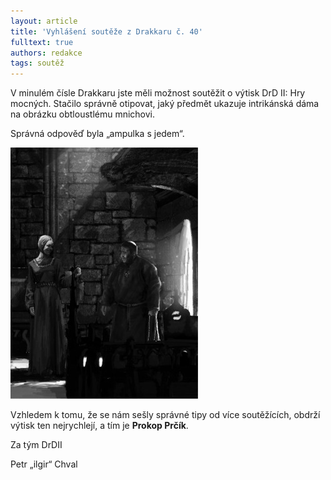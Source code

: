 ```yaml
---
layout: article
title: 'Vyhlášení soutěže z Drakkaru č. 40'
fulltext: true
authors: redakce
tags: soutěž
---
```


V minulém čísle Drakkaru jste měli možnost soutěžit o výtisk DrD II: Hry mocných. Stačilo správně otipovat, jaký předmět ukazuje intrikánská dáma na obrázku obtloustlému mnichovi.

Správná odpověď byla „ampulka s jedem“.

![](zivot-u-dvora-1-fmt.jpg)

Vzhledem k tomu, že se nám sešly správné tipy od více soutěžících, obdrží výtisk ten nejrychlejí, a tím je __Prokop Prčík__.

Za tým DrDII

Petr „ilgir“ Chval
